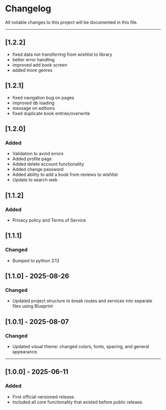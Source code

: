 # Changelog
All notable changes to this project will be documented in this file.

---

## [1.2.2]
- fixed data not transferring from wishlist to library
- better error handling
- improved add book screen
- added more genres

## [1.2.1]
- fixed navigation bug on pages
- improved db loading
- message on editions
- fixed duplicate book entries/overwrite

## [1.2.0]
### Added
- Validation to avoid errors
- Added profile page
- Added delete account functionality
- Added change password
- Added ability to add a book from reviews to wishlist
- Update to search web

## [1.1.2]
### Added
- Privacy policy and Terms of Service

## [1.1.1]
### Changed
- Bumped to python 3.13

## [1.1.0] - 2025-08-26
### Changed
- Updated project structure to break routes and services into separate files using Blueprint 

## [1.0.1] - 2025-08-07
### Changed
- Updated visual theme: changed colors, fonts, spacing, and general appearance.

---

## [1.0.0] - 2025-06-11
### Added
- First official versioned release.
- Included all core functionality that existed before public release.
